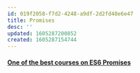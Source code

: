```yaml
---
id: 019f2058-f7d2-4248-a9df-2d2fd48e6e47
title: Promises
desc: ''
updated: 1605287200852
created: 1605287154744
---
```


#### [One of the best courses on ES6 Promises](https://egghead.io/courses/javascript-promises-in-depth?ck_subscriber_id=483924252)

